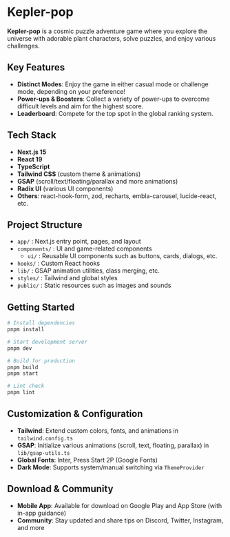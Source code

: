 # Kepler-pop

**Kepler-pop** is a cosmic puzzle adventure game where you explore the universe with adorable plant characters, solve puzzles, and enjoy various challenges.

## Key Features

- **Distinct Modes**: Enjoy the game in either casual mode or challenge mode, depending on your preference!
- **Power-ups & Boosters**: Collect a variety of power-ups to overcome difficult levels and aim for the highest score.
- **Leaderboard**: Compete for the top spot in the global ranking system.

## Tech Stack

- **Next.js 15**
- **React 19**
- **TypeScript**
- **Tailwind CSS** (custom theme & animations)
- **GSAP** (scroll/text/floating/parallax and more animations)
- **Radix UI** (various UI components)
- **Others**: react-hook-form, zod, recharts, embla-carousel, lucide-react, etc.

## Project Structure

- `app/` : Next.js entry point, pages, and layout
- `components/` : UI and game-related components
  - `ui/` : Reusable UI components such as buttons, cards, dialogs, etc.
- `hooks/` : Custom React hooks
- `lib/` : GSAP animation utilities, class merging, etc.
- `styles/` : Tailwind and global styles
- `public/` : Static resources such as images and sounds

## Getting Started

```bash
# Install dependencies
pnpm install

# Start development server
pnpm dev

# Build for production
pnpm build
pnpm start

# Lint check
pnpm lint
```

## Customization & Configuration

- **Tailwind**: Extend custom colors, fonts, and animations in `tailwind.config.ts`
- **GSAP**: Initialize various animations (scroll, text, floating, parallax) in `lib/gsap-utils.ts`
- **Global Fonts**: Inter, Press Start 2P (Google Fonts)
- **Dark Mode**: Supports system/manual switching via `ThemeProvider`

## Download & Community

- **Mobile App**: Available for download on Google Play and App Store (with in-app guidance)
- **Community**: Stay updated and share tips on Discord, Twitter, Instagram, and more

